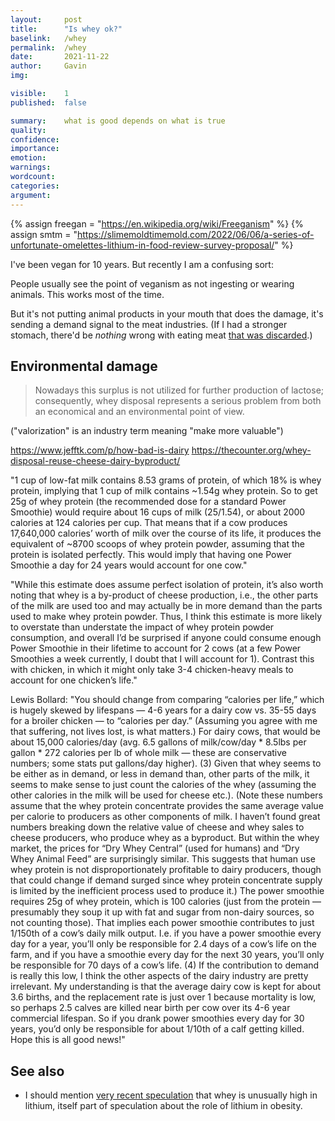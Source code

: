```yaml
---
layout:     post
title:      "Is whey ok?"
baselink:   /whey
permalink:  /whey
date:       2021-11-22
author:     Gavin   
img:        

visible:    1
published:  false

summary:    what is good depends on what is true
quality:    
confidence: 
importance: 
emotion: 	
warnings: 	
wordcount:  
categories: 
argument:	
---
```


{%	assign freegan = "https://en.wikipedia.org/wiki/Freeganism"	%}
{%	assign smtm = "https://slimemoldtimemold.com/2022/06/06/a-series-of-unfortunate-omelettes-lithium-in-food-review-survey-proposal/"	%}



I've been vegan for 10 years. But recently I am a confusing sort:

People usually see the point of veganism as not ingesting or wearing animals. This works most of the time.

But it's not putting animal products in your mouth that does the damage, it's sending a demand signal to the meat industries. (If I had a stronger stomach, there'd be _nothing_ wrong with eating meat <a href="{{freegan}}">that was discarded</a>.)


## Environmental damage

> Nowadays this surplus is not utilized for further production of lactose; consequently, whey disposal represents a serious problem from both an economical and an environmental point of view. 

("valorization" is an industry term meaning "make more valuable")


https://www.jefftk.com/p/how-bad-is-dairy
https://thecounter.org/whey-disposal-reuse-cheese-dairy-byproduct/  


"1 cup of low-fat milk contains 8.53 grams of protein, of which 18% is whey protein, implying that 1 cup of milk contains ~1.54g whey protein. So to get 25g of whey protein (the recommended dose for a standard Power Smoothie) would require about 16 cups of milk (25/1.54), or about 2000 calories at 124 calories per cup. That means that if a cow produces 17,640,000 calories’ worth of milk over the course of its life, it produces the equivalent of ~8700 scoops of whey protein powder, assuming that the protein is isolated perfectly. This would imply that having one Power Smoothie a day for 24 years would account for one cow."

"While this estimate does assume perfect isolation of protein, it’s also worth noting that whey is a by-product of cheese production, i.e., the other parts of the milk are used too and may actually be in more demand than the parts used to make whey protein powder. Thus, I think this estimate is more likely to overstate than understate the impact of whey protein powder consumption, and overall I’d be surprised if anyone could consume enough Power Smoothie in their lifetime to account for 2 cows (at a few Power Smoothies a week currently, I doubt that I will account for 1). Contrast this with chicken, in which it might only take 3-4 chicken-heavy meals to account for one chicken’s life."

Lewis Bollard: "You should change from comparing “calories per life,” which is hugely skewed by lifespans — 4-6 years for a dairy cow vs. 35-55 days for a broiler chicken — to “calories per day.” (Assuming you agree with me that suffering, not lives lost, is what matters.) For dairy cows, that would be about 15,000 calories/day (avg. 6.5 gallons of milk/cow/day * 8.5lbs per gallon * 272 calories per lb of whole milk — these are conservative numbers; some stats put gallons/day higher). (3) Given that whey seems to be either as in demand, or less in demand than, other parts of the milk, it seems to make sense to just count the calories of the whey (assuming the other calories in the milk will be used for cheese etc.). (Note these numbers assume that the whey protein concentrate provides the same average value per calorie to producers as other components of milk. I haven’t found great numbers breaking down the relative value of cheese and whey sales to cheese producers, who produce whey as a byproduct. But within the whey market, the prices for “Dry Whey Central” (used for humans) and “Dry Whey Animal Feed” are surprisingly similar. This suggests that human use whey protein is not disproportionately profitable to dairy producers, though that could change if demand surged since whey protein concentrate supply is limited by the inefficient process used to produce it.) The power smoothie requires 25g of whey protein, which is 100 calories (just from the protein — presumably they soup it up with fat and sugar from non-dairy sources, so not counting those). That implies each power smoothie contributes to just 1/150th of a cow’s daily milk output. I.e. if you have a power smoothie every day for a year, you’ll only be responsible for 2.4 days of a cow’s life on the farm, and if you have a smoothie every day for the next 30 years, you’ll only be responsible for 70 days of a cow’s life.  (4) If the contribution to demand is really this low, I think the other aspects of the dairy industry are pretty irrelevant. My understanding is that the average dairy cow is kept for about 3.6 births, and the replacement rate is just over 1 because mortality is low, so perhaps 2.5 calves are killed near birth per cow over its 4-6 year commercial lifespan. So if you drank power smoothies every day for 30 years, you’d only be responsible for about 1/10th of a calf getting killed. Hope this is all good news!"


## See also

* I should mention <a href="{{smtm}}">very recent speculation</a> that whey is unusually high in lithium, itself part of speculation about the role of lithium in obesity.